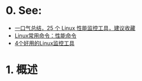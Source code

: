 # 0. See:
- [一口气总结，25 个 Linux 性能监控工具，建议收藏](https://zhuanlan.zhihu.com/p/432854684)
- [Linux常用命令：性能命令](https://www.cnblogs.com/hiyong/p/14175939.html)
- [4个好用的Linux监控工具](https://zhuanlan.zhihu.com/p/501250376)

# 1. 概述
